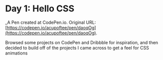 # Day 1: Hello CSS
 _A Pen created at CodePen.io. Original URL: [https://codepen.io/acupoftee/pen/daoqOg](https://codepen.io/acupoftee/pen/daoqOg).

 Browsed some projects on CodePen and Dribbble for inspiration, and then decided to build off of the projects I came across to get a feel for CSS animations